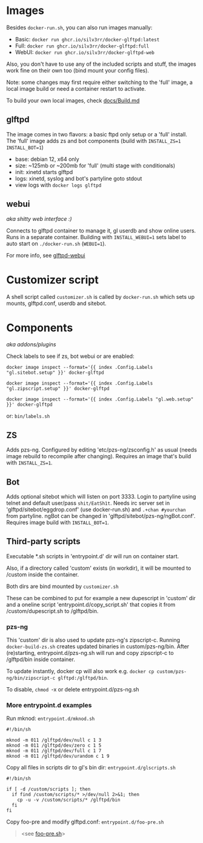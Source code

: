 # Images

Besides `docker-run.sh`, you can also run images manually:

- Basic: `docker run ghcr.io/silv3rr/docker-glftpd:latest`
- Full: `docker run ghcr.io/silv3rr/docker-glftpd:full`
- WebUI: `docker run ghcr.io/silv3rr/docker-glftpd-web`

Also, you don't have to use any of the included scripts and stuff, the images work fine on their own too (bind mount your config files).

Note: some changes may first require either switching to the 'full' image, a local image build or need a container restart to activate.

To build your own local images, check [docs/Build.md](docs/Build.md)

## glftpd

The image comes in two flavors: a basic ftpd only setup or a 'full' install. The 'full' image adds zs and bot components (build with `INSTALL_ZS=1` `INSTALL_BOT=1`)

- base: debian 12, x64 only
- size: ~125mb or ~200mb for 'full' (multi stage with conditionals)
- init: xinetd starts glftpd
- logs: xinetd, syslog and bot's partyline goto stdout
- view logs with `docker logs glftpd`

## webui

_aka shitty web interface :)_

Connects to glftpd container to manage it, gl userdb and show online users. Runs in a separate container. Building with `INSTALL_WEBUI=1` sets label to auto start on  `./docker-run.sh` (`WEBUI=1`).

For more info, see [glftpd-webui](https://github.com/silv3rr/glftpd-webui)

# Customizer script

A shell script called `customizer.sh` is called by `docker-run.sh` which sets up mounts, glftpd.conf, userdb and sitebot.

# Components

_aka addons/plugins_

Check labels to see if zs, bot webui or are enabled:

`docker image inspect --format='{{ index .Config.Labels "gl.sitebot.setup" }}' docker-glftpd`

`docker image inspect --format='{{ index .Config.Labels "gl.zipscript.setup" }}' docker-glftpd`

`docker image inspect --format='{{ index .Config.Labels "gl.web.setup" }}' docker-glftpd`

or: `bin/labels.sh`

## ZS

Adds pzs-ng. Configured by editing 'etc/pzs-ng/zsconfig.h' as usual (needs image rebuild to recompile after changing). Requires an image that's build with `INSTALL_ZS=1`.

## Bot

Adds optional sitebot which will listen on port 3333. Login to partyline using telnet and default user/pass `shit/EatSh1t`. Needs irc server set in 'glftpd/sitebot/eggdrop.conf' (use docker-run.sh) and `.+chan #yourchan` from partyline. ngBot can be changed in 'glftpd/sitebot/pzs-ng/ngBot.conf'. Requires image build with `INSTALL_BOT=1`.

## Third-party scripts

Executable \*.sh scripts in 'entrypoint.d' dir will run on container start.

Also, if a directory called 'custom' exists (in workdir), it will be mounted to /custom inside the container.

Both dirs are bind mounted by `customizer.sh`

These can be combined to put for example a new dupescript in 'custom' dir and a oneline script 'entrypoint.d/copy_script.sh' that copies it from /custom/dupescript.sh to /glftpd/bin.

### pzs-ng

This 'custom' dir is also used to update pzs-ng's zipscript-c. Running `docker-build-zs.sh` creates updated binaries in custom/pzs-ng/bin. After (re)starting, entrypoint.d/pzs-ng.sh will run and copy zipscript-c to /glftpd/bin inside container.

To update instantly, docker cp will also work e.g. `docker cp custom/pzs-ng/bin/zipscript-c glftpd:/glftpd/bin`.

To disable, `chmod `-x or delete entrypoint.d/pzs-ng.sh

### More entrypoint.d examples

Run mknod: `entrypoint.d/mknod.sh`

```
#!/bin/sh

mknod -m 011 /glftpd/dev/null c 1 3
mknod -m 011 /glftpd/dev/zero c 1 5
mknod -m 011 /glftpd/dev/full c 1 7
mknod -m 011 /glftpd/dev/urandom c 1 9
```

Copy all files in scripts dir to gl's bin dir: `entrypoint.d/glscripts.sh`

```
#!/bin/sh

if [ -d /custom/scripts ]; then
  if find /custom/scripts/* >/dev/null 2>&1; then
    cp -u -v /custom/scripts/* /glftpd/bin
  fi
fi
```

Copy foo-pre and modify glftpd.conf: `entrypoint.d/foo-pre.sh`

> \<see [foo-pre.sh](../entrypoint.d/foo-pre.sh)\>

